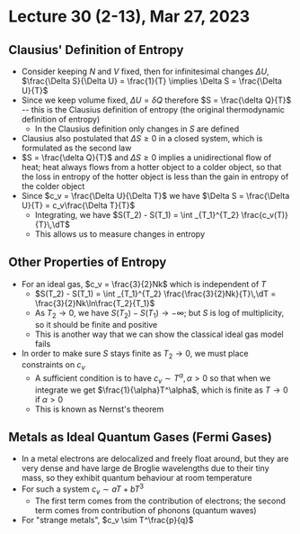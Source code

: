# Lecture 30 (2-13), Mar 27, 2023

## Clausius' Definition of Entropy

* Consider keeping $N$ and $V$ fixed, then for infinitesimal changes $\Delta U$, $\frac{\Delta S}{\Delta U} = \frac{1}{T} \implies \Delta S = \frac{\Delta U}{T}$
* Since we keep volume fixed, $\Delta U = \delta Q$ therefore $S = \frac{\delta Q}{T}$ -- this is the Clausius definition of entropy (the original thermodynamic definition of entropy)
	* In the Clausius definition only changes in $S$ are defined
* Clausius also postulated that $\Delta S \geq 0$ in a closed system, which is formulated as the second law
* $S = \frac{\delta Q}{T}$ and $\Delta S \geq 0$ implies a unidirectional flow of heat; heat always flows from a hotter object to a colder object, so that the loss in entropy of the hotter object is less than the gain in entropy of the colder object
* Since $c_v = \frac{\Delta U}{\Delta T}$ we have $\Delta S = \frac{\Delta U}{T} = c_v\frac{\Delta T}{T}$
	* Integrating, we have $S(T_2) - S(T_1) = \int _{T_1}^{T_2} \frac{c_v(T)}{T}\,\dT$
	* This allows us to measure changes in entropy

## Other Properties of Entropy

* For an ideal gas, $c_v = \frac{3}{2}Nk$ which is independent of $T$
	* $S(T_2) - S(T_1) = \int _{T_1}^{T_2} \frac{\frac{3}{2}Nk}{T}\,\dT = \frac{3}{2}Nk\ln\frac{T_2}{T_1}$
	* As $T_2 \to 0$, we have $S(T_2) - S(T_1) \to -\infty$; but $S$ is log of multiplicity, so it should be finite and positive
	* This is another way that we can show the classical ideal gas model fails
* In order to make sure $S$ stays finite as $T_2 \to 0$, we must place constraints on $c_v$
	* A sufficient condition is to have $c_v \sim T^\alpha, \alpha > 0$ so that when we integrate we get $\frac{1}{\alpha}T^\alpha$, which is finite as $T \to 0$ if $\alpha > 0$
	* This is known as Nernst's theorem

## Metals as Ideal Quantum Gases (Fermi Gases)

* In a metal electrons are delocalized and freely float around, but they are very dense and have large de Broglie wavelengths due to their tiny mass, so they exhibit quantum behaviour at room temperature
* For such a system $c_v \sim aT + bT^3$
	* The first term comes from the contribution of electrons; the second term comes from contribution of phonons (quantum waves)
* For "strange metals", $c_v \sim T^\frac{p}{q}$

